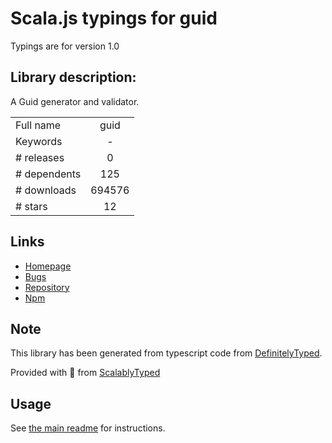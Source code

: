 
# Scala.js typings for guid

Typings are for version 1.0

## Library description:
A Guid generator and validator.

|                    |                 |
| ------------------ | :-------------: |
| Full name          | guid |
| Keywords           | - |
| # releases         | 0 |
| # dependents       | 125 |
| # downloads        | 694576 |
| # stars            | 12 |

## Links
- [Homepage](https://github.com/dandean/guid)
- [Bugs](https://github.com/dandean/guid/issues)
- [Repository](https://github.com/dandean/guid)
- [Npm](https://www.npmjs.com/package/guid)
    


## Note
This library has been generated from typescript code from [DefinitelyTyped](https://definitelytyped.org).

Provided with :purple_heart: from [ScalablyTyped](https://github.com/oyvindberg/ScalablyTyped)

## Usage
See [the main readme](../../readme.md) for instructions.


